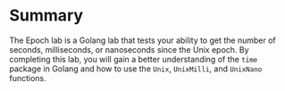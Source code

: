 # Summary

The Epoch lab is a Golang lab that tests your ability to get the number of seconds, milliseconds, or nanoseconds since the Unix epoch. By completing this lab, you will gain a better understanding of the `time` package in Golang and how to use the `Unix`, `UnixMilli`, and `UnixNano` functions.
